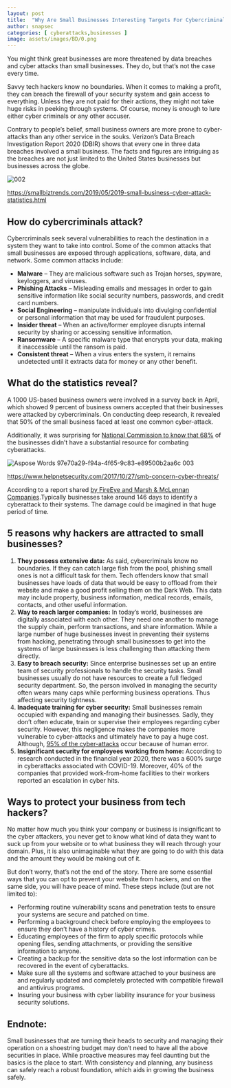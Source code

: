 ```yaml
---
layout: post
title:  "Why Are Small Businesses Interesting Targets For Cybercriminals"
author: snapsec
categories: [ cyberattacks,businesses ]
image: assets/images/BD/0.png
---
```




You might think great businesses are more threatened by data breaches and cyber attacks than small businesses. They do, but that’s not the case every time.

Savvy tech hackers know no boundaries. When it comes to making a profit, they can breach the firewall of your security system and gain access to everything. Unless they are not paid for their actions, they might not take huge risks in peeking through systems. Of course, money is enough to lure either cyber criminals or any other accuser.

Contrary to people’s belief, small business owners are more prone to cyber-attacks than any other service in the souks. Verizon’s Data Breach Investigation Report 2020 (DBIR) shows that every one in three data breaches involved a small business. The facts and figures are intriguing as the breaches are not just limited to the United States businesses but businesses across the globe.


![002](https://user-images.githubusercontent.com/88488902/197681864-bc3d85ee-b376-4594-8d57-cd0a9e3ab8cf.png)


<https://smallbiztrends.com/2019/05/2019-small-business-cyber-attack-statistics.html> 
## **How do cybercriminals attack?** 
Cybercriminals seek several vulnerabilities to reach the destination in a system they want to take into control. Some of the common attacks that small businesses are exposed through applications, software, data, and network. Some common attacks include:

- **Malware** – They are malicious software such as Trojan horses, spyware, keyloggers, and viruses.
- **Phishing Attacks** – Misleading emails and messages in order to gain sensitive information like social security numbers, passwords, and credit card numbers. 
- **Social Engineering** – manipulate individuals into divulging confidential or personal information that may be used for fraudulent purposes.
- **Insider threat** – When an active/former employee disrupts internal security by sharing or accessing sensitive information. 
- **Ransomware** – A specific malware type that encrypts your data, making it inaccessible until the ransom is paid. 
- **Consistent threat** – When a virus enters the system, it remains undetected until it extracts data for money or any other benefit.

## **What do the statistics reveal?** 
A 1000 US-based business owners were involved in a survey back in April, which showed 9 percent of business owners accepted that their businesses were attacked by cybercriminals. On conducting deep research, it revealed that 50% of the small business faced at least one common cyber-attack. 

Additionally, it was surprising for [National Commission to know that 68%](https://www.nationwide.com/business/solutions-center/cybersecurity/train-employees#:~:text=Methodology-,Nationwide%20commissioned%20Edelman%20Intelligence%20to%20conduct%20a%2020%2Dminute%2C%20online,partial%20owner%20of%20their%20business.) of the businesses didn’t have a substantial resource for combating cyberattacks. 


![Aspose Words 97e70a29-f94a-4f65-9c83-e89500b2aa6c 003](https://user-images.githubusercontent.com/88488902/197681781-545d2d65-2b29-425d-af9f-395a6e27fbd6.jpeg)


<https://www.helpnetsecurity.com/2017/10/27/smb-concern-cyber-threats/> 

According to a report shared [by FireEye and Marsh & McLennan Companies](https://www.cnbc.com/2017/10/13/local-businesses-a-target-for-next-cyberattacks.html).Typically businesses take around 146 days to identify a cyberattack to their systems. The damage could be imagined in that huge period of time.  

## **5 reasons why hackers are attracted to small businesses?** 
1.  **They possess extensive data:** 
As said, cybercriminals know no boundaries. If they can catch large fish from the pool, phishing small ones is not a difficult task for them. Tech offenders know that small businesses have loads of data that would be easy to offload from their website and make a good profit selling them on the Dark Web. This data may include property, business information, medical records, emails, contacts, and other useful information.
1.  **Way to reach larger companies:** 
In today’s world, businesses are digitally associated with each other. They need one another to manage the supply chain, perform transactions, and share information. While a large number of huge businesses invest in preventing their systems from hacking, penetrating through small businesses to get into the systems of large businesses is less challenging than attacking them directly. 
1.  **Easy to breach security:** 
Since enterprise businesses set up an entire team of security professionals to handle the security tasks. Small businesses usually do not have resources to create a full fledged security department. So, the person involved in managing the security often wears many caps while performing business operations. Thus affecting security tightness.
1. **Inadequate training for cyber security:**
Small businesses remain occupied with expanding and managing their businesses. Sadly, they don’t often educate, train or supervise their employees regarding cyber security. 
However, this negligence makes the companies more vulnerable to cyber-attacks and ultimately have to pay a huge cost. Although, [95% of the cyber-attacks](v) occur because of human error. 
1. **Insignificant security for employees working from home:** 
According to research conducted in the financial year 2020, there was a 600% surge in cyberattacks associated with COVID-19. Moreover, 40% of the companies that provided work-from-home facilities to their workers reported an escalation in cyber hits.

## **Ways to protect your business from tech hackers?**
No matter how much you think your company or business is insignificant to the cyber attackers, you never get to know what kind of data they want to suck up from your website or to what business they will reach through your domain. Plus, it is also unimaginable what they are going to do with this data and the amount they would be making out of it. 

But don’t worry, that’s not the end of the story. There are some essential ways that you can opt to prevent your website from hackers, and on the same side, you will have peace of mind. These steps include (but are not limited to):

- Performing routine vulnerability scans and penetration tests to ensure your systems are secure and patched on time. 
- Performing a background check before employing the employees to ensure they don’t have a history of cyber crimes.
- Educating employees of the firm to apply specific protocols while opening files, sending attachments, or providing the sensitive information to anyone.
- Creating a backup for the sensitive data so the lost information can be recovered in the event of cyberattacks. 
- Make sure all the systems and software attached to your business are  and regularly updated and completely protected with compatible firewall and antivirus programs.  
- Insuring your business with cyber liability insurance for your business security solutions.

## **Endnote:** 
Small businesses that are turning their heads to security and managing their operation on a shoestring budget may don’t need to have all the above securities in place. While proactive measures may feel daunting but the basics is the place to start. With consistency and planning, any business can safely reach a robust foundation, which aids in growing the business safely. 
